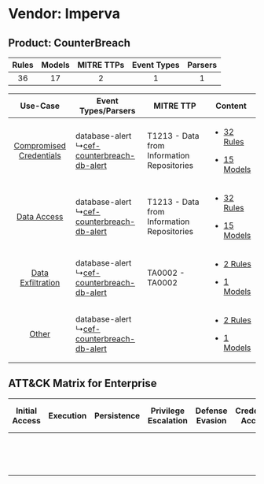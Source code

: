 Vendor: Imperva
===============
Product: CounterBreach
----------------------
| Rules | Models | MITRE TTPs | Event Types | Parsers |
|:-----:|:------:|:----------:|:-----------:|:-------:|
|  36   |   17   |     2      |      1      |    1    |

|    Use-Case    | Event Types/Parsers    | MITRE TTP    | Content    |
|:----:| ---- | ---- | ---- |
| [Compromised Credentials](../../../UseCases/uc_compromised_credentials.md) |  database-alert<br> ↳[cef-counterbreach-db-alert](Ps/pC_cefcounterbreachdbalert.md)<br> | T1213 - Data from Information Repositories<br> | [<ul><li>32 Rules</li></ul><ul><li>15 Models</li></ul>](RM/r_m_imperva_counterbreach_Compromised_Credentials.md) |
|    [Data Access](../../../UseCases/uc_data_access.md)    |  database-alert<br> ↳[cef-counterbreach-db-alert](Ps/pC_cefcounterbreachdbalert.md)<br> | T1213 - Data from Information Repositories<br> | [<ul><li>32 Rules</li></ul><ul><li>15 Models</li></ul>](RM/r_m_imperva_counterbreach_Data_Access.md)    |
|       [Data Exfiltration](../../../UseCases/uc_data_exfiltration.md)       |  database-alert<br> ↳[cef-counterbreach-db-alert](Ps/pC_cefcounterbreachdbalert.md)<br> | TA0002 - TA0002<br>    | [<ul><li>2 Rules</li></ul><ul><li>1 Models</li></ul>](RM/r_m_imperva_counterbreach_Data_Exfiltration.md)         |
|    [Other](../../../UseCases/uc_other.md)    |  database-alert<br> ↳[cef-counterbreach-db-alert](Ps/pC_cefcounterbreachdbalert.md)<br> |    | [<ul><li>2 Rules</li></ul><ul><li>1 Models</li></ul>](RM/r_m_imperva_counterbreach_Other.md)    |

ATT&CK Matrix for Enterprise
----------------------------
| Initial Access | Execution | Persistence | Privilege Escalation | Defense Evasion | Credential Access | Discovery | Lateral Movement | Collection                                                                              | Command and Control | Exfiltration | Impact |
| -------------- | --------- | ----------- | -------------------- | --------------- | ----------------- | --------- | ---------------- | --------------------------------------------------------------------------------------- | ------------------- | ------------ | ------ |
|                |           |             |                      |                 |                   |           |                  | [Data from Information Repositories](https://attack.mitre.org/techniques/T1213)<br><br> |                     |              |        |